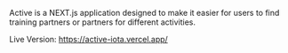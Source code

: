 Active is a NEXT.js application designed to make it easier for users to find training partners or partners for different activities.

Live Version:
https://active-iota.vercel.app/
